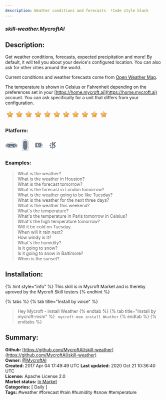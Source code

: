 ```yaml
---
description: Weather conditions and forecasts  !Code style black
---
```


### _skill-weather.MycroftAI_  
## Description:  
Get weather conditions, forecasts, expected precipitation and more!  By default, it will tell
you about your device's configured location. You can also ask for other cities around the world.

Current conditions and weather forecasts come from [Open Weather Map](https://openweathermap.org).

The temperature is shown in Celsius or Fahrenheit depending on the preferences
set in your [https://home.mycroft.ai](https://home.mycroft.ai) account.  You can ask
specifically for a unit that differs from your configuration.  
  
![](../.gitbook/assets/star.png)![](../.gitbook/assets/star.png)![](../.gitbook/assets/star.png)![](../.gitbook/assets/star.png)![](../.gitbook/assets/star.png)![](../.gitbook/assets/star.png)![](../.gitbook/assets/star.png)![](../.gitbook/assets/star.png)![](../.gitbook/assets/star.png)![](../.gitbook/assets/star.png)![](../.gitbook/assets/star.png)  
  
### Platform:  
 ![Mark I](../.gitbook/assets/mark-1-icon.png)  ![Mark II](../.gitbook/assets/mark-2-icon.png)  ![Picroft](../.gitbook/assets/picroft-icon.png)  ![plasmoid](../.gitbook/assets/kde.png)   
### Examples:  
> What is the weather?  
> What is the weather in Houston?  
> What is the forecast tomorrow?  
> What is the forecast in London tomorrow?  
> What is the weather going to be like Tuesday?  
> What is the weather for the next three days?  
> What is the weather this weekend?  
> What's the temperature?  
> What's the temperature in Paris tomorrow in Celsius?  
> What's the high temperature tomorrow?  
> Will it be cold on Tuesday.  
> When will it rain next?  
> How windy is it?  
> What's the humidity?  
> Is it going to snow?  
> Is it going to snow in Baltimore?  
> When is the sunset?  
  
## Installation:  
{% hint style="info" %}
This skill is in Mycroft Market and is thereby aproved by the Mycroft Skill testers
{% endhint %}
    
{% tabs %}
{% tab title="Install by voice" %}
> Hey Mycroft - install Weather
{% endtab %}
  {% tab title="Install by mycroft-msm" %}
``` mycroft-msm install Weather```
{% endtab %}
  {% endtabs %}
    
## Summary:  
**Github:** [https://github.com/MycroftAI/skill-weather](https://github.com/MycroftAI/skill-weather)  
**Owner:** [@MycroftAI](https://github.com/MycroftAI)  
**Created:** 2017 Apr 04 17:49:49 UTC  **Last updated:** 2020 Oct 21 10:36:40 UTC  
**License:** Apache License 2.0  
**Market status:** [In Market](https://market.mycroft.ai/skill/mycroft-weather)  
**Categories:** [ Daily ]   
**Tags:** \#weather \#forecast \#rain \#humidity \#snow \#temperature   
